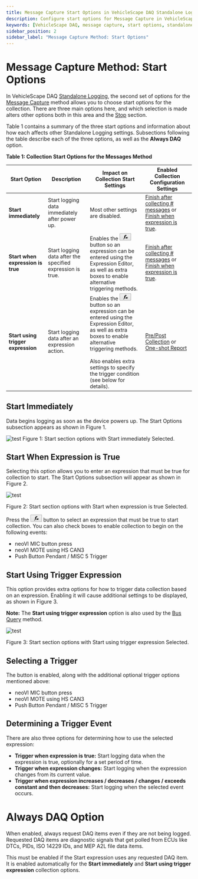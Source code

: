 ```yaml
---
title: Message Capture Start Options in VehicleScape DAQ Standalone Logging
description: Configure start options for Message Capture in VehicleScape DAQ Standalone Logging. Choose between immediate, expression-based, or trigger-based start options, and customize data logging behavior for ICS hardware
keywords: [VehicleScape DAQ, message capture, start options, standalone logging, ICS hardware, trigger expression, expression editor, data logging, DAQ]
sidebar_position: 2
sidebar_label: "Message Capture Method: Start Options"
---
```


# Message Capture Method: Start Options

In VehicleScape DAQ [Standalone Logging](./../../../../vehiclescape-daq-standalone-logging-tab/), the second set of options for the [Message Capture](./../../collections-and-methods-message-capture-method/) method allows you to choose start options for the collection. There are three main options here, and which selection is made alters other options both in this area and the [Stop](./../../message-capture-method-stop-options/) section.

Table 1 contains a summary of the three start options and information about how each affects other Standalone Logging settings. Subsections following the table describe each of the three options, as well as the **Always DAQ** option.

**Table 1: Collection Start Options for the Messages Method**

| **Start Option**                   | **Description**                                            | **Impact on Collection Start Settings**                                                                                                                                                                                                                                                                                             | **Enabled Collection Configuration Settings**                                                                                                                                                                                                                                                                                                                     |
|------------------------------------|------------------------------------------------------------|-------------------------------------------------------------------------------------------------------------------------------------------------------------------------------------------------------------------------------------------------------------------------------------------------------------------------------------|-------------------------------------------------------------------------------------------------------------------------------------------------------------------------------------------------------------------------------------------------------------------------------------------------------------------------------------------------------------------|
| **Start immediately**              | Start logging data immediately after power up.             | Most other settings are disabled.                                                                                                                                                                                                                                                                                                   | [Finish after collecting # messages](../../message-capture-method-stop-options/message-capture-method-stop-options-finish-after-collecting-messages-or-when-expression-is-true/) or [Finish when expression is true](../../message-capture-method-stop-options/message-capture-method-stop-options-finish-after-collecting-messages-or-when-expression-is-true/). |
| **Start when expression is true**  | Start logging data after the specified expression is true. | Enables the <img src="/../../assets/images/fx.gif" alt="fx" class="inline-image"/> button so an expression can be entered using the Expression Editor, as well as extra boxes to enable alternative triggering methods.                                                                                                             | [Finish after collecting # messages](../../message-capture-method-stop-options/message-capture-method-stop-options-finish-after-collecting-messages-or-when-expression-is-true/) or [Finish when expression is true](../../message-capture-method-stop-options/message-capture-method-stop-options-finish-after-collecting-messages-or-when-expression-is-true/). |
| **Start using trigger expression** | Start logging data after an expression action.             | Enables the <img src="/../../assets/images/fx.gif" alt="fx" class="inline-image"/> button so an expression can be entered using the Expression Editor, as well as extra boxes to enable alternative triggering methods.  <br/> <br/> Also enables extra settings to specify the trigger condition (see below for details).          | [Pre/Post Collection](../../message-capture-method-stop-options/message-capture-method-stop-options-pre-post-collection/) or [One-shot Report](../../message-capture-method-stop-options/message-capture-method-stop-options-one-shot-report/)                                                                                                                    |

## Start Immediately

Data begins logging as soon as the device powers up. The Start Options subsection appears as shown in Figure 1.

![test](https://placehold.co/600x400 "test")
Figure 1: Start section options with Start immediately Selected.

## Start When Expression is True

Selecting this option allows you to enter an expression that must be true for collection to start. The Start Options subsection will appear as shown in Figure 2.

![test](https://placehold.co/600x400 "test")

Figure 2: Start section options with Start when expression is true Selected.

Press the ![fx](../../../../assets/fx.gif "fx") button to select an expression that must be true to start collection. You can also check boxes to enable collection to begin on the following events:

* neoVI MIC button press
* neoVI MOTE using HS CAN3
* Push Button Pendant / MISC 5 Trigger

## Start Using Trigger Expression

This option provides extra options for how to trigger data collection based on an expression. Enabling it will cause additional settings to be displayed, as shown in Figure 3.

**Note:** The **Start using trigger expression** option is also used by the [Bus Query](../../collections-and-methods-bus-query-method/) method.

![test](https://placehold.co/600x400 "test")

Figure 3: Start section options with Start using trigger expression Selected.

## Selecting a Trigger

The  button is enabled, along with the additional optional trigger options mentioned above:

* neoVI MIC button press
* neoVI MOTE using HS CAN3
* Push Button Pendant / MISC 5 Trigger

## Determining a Trigger Event

There are also three options for determining how to use the selected expression:

* **Trigger when expression is true:** Start logging data when the expression is true, optionally for a set period of time.
* **Trigger when expression changes:** Start logging when the expression changes from its current value.
* **Trigger when expression increases / decreases / changes / exceeds constant and then decreases:** Start logging when the selected event occurs.

# Always DAQ Option

When enabled, always request DAQ items even if they are not being logged. Requested DAQ items are diagnostic signals that get polled from ECUs like DTCs, PIDs, ISO 14229 IDs, and MEP A2L file data items.

This must be enabled if the Start expression uses any requested DAQ item. It is enabled automatically for the **Start immediately** and **Start using trigger expression** collection options.

